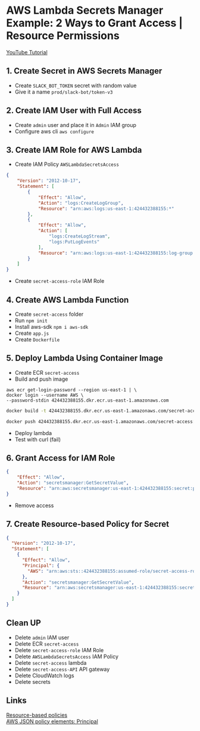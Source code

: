 # AWS Lambda Secrets Manager Example: 2 Ways to Grant Access | Resource Permissions

[YouTube Tutorial]()

## 1. Create Secret in AWS Secrets Manager
- Create `SLACK_BOT_TOKEN` secret with random value
- Give it a name `prod/slack-bot/token-v3`

## 2. Create IAM User with Full Access
- Create `admin` user and place it in `Admin` IAM group
- Configure aws cli `aws configure`

## 3. Create IAM Role for AWS Lambda
- Create IAM Policy `AWSLambdaSecretsAccess`
```json
{
    "Version": "2012-10-17",
    "Statement": [
        {
            "Effect": "Allow",
            "Action": "logs:CreateLogGroup",
            "Resource": "arn:aws:logs:us-east-1:424432388155:*"
        },
        {
            "Effect": "Allow",
            "Action": [
                "logs:CreateLogStream",
                "logs:PutLogEvents"
            ],
            "Resource": "arn:aws:logs:us-east-1:424432388155:log-group:/aws/lambda/secret-access:*"
        }
    ]
}
```
- Create `secret-access-role` IAM Role

## 4. Create AWS Lambda Function
- Create `secret-access` folder
- Run `npm init`
- Install aws-sdk `npm i aws-sdk`
- Create `app.js`
- Create `Dockerfile`

## 5. Deploy Lambda Using Container Image
- Create ECR `secret-access`
- Build and push image
```
aws ecr get-login-password --region us-east-1 | \
docker login --username AWS \
--password-stdin 424432388155.dkr.ecr.us-east-1.amazonaws.com
```
```bash
docker build -t 424432388155.dkr.ecr.us-east-1.amazonaws.com/secret-access:v0.1.0 .
```
```bash
docker push 424432388155.dkr.ecr.us-east-1.amazonaws.com/secret-access:v0.1.0
```
- Deploy lambda
- Test with curl (fail)

## 6. Grant Access for IAM Role
```json
{
    "Effect": "Allow",
    "Action": "secretsmanager:GetSecretValue",
    "Resource": "arn:aws:secretsmanager:us-east-1:424432388155:secret:prod/slack-bot/token-HCIVaA"
}
```
- Remove access

## 7. Create Resource-based Policy for Secret
```json
{
  "Version": "2012-10-17",
  "Statement": [
    {
      "Effect": "Allow",
      "Principal": {
        "AWS": "arn:aws:sts::424432388155:assumed-role/secret-access-role/secret-access"
      },
      "Action": "secretsmanager:GetSecretValue",
      "Resource": "arn:aws:secretsmanager:us-east-1:424432388155:secret:prod/slack-bot/token-HCIVaA"
    }
  ]
}
```

## Clean UP
- Delete `admin` IAM user
- Delete ECR `secret-access`
- Delete `secret-access-role` IAM Role
- Delete `AWSLambdaSecretsAccess` IAM Policy
- Delete `secret-access` lambda
- Delete `secret-access-API` API gateway
- Delete CloudWatch logs
- Delete secrets

## Links
[Resource-based policies](https://docs.aws.amazon.com/secretsmanager/latest/userguide/auth-and-access_resource-policies.html)  
[AWS JSON policy elements: Principal](https://docs.aws.amazon.com/IAM/latest/UserGuide/reference_policies_elements_principal.html)  
